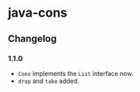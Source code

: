 java-cons
=========

Changelog
---------

### 1.1.0
+ `Cons` implements the `List` interface now.
+ `drop` and `take` added.

